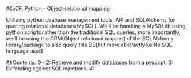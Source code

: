 #0x0F. Python - Object-relational mapping

Utilizing python daabase management tools, API and SQLAlchemy for quering
relational databases(MySQL).
We'll be handling a MySQLdb using python scripts rather than the traditional
SQL queries, more importantly, we'll be using the ORM(Object relational mapper)
of the SQLAlchemy library/package to also query this DB(but more abstractly i.e
No SQL language used)


##Contents:
0 - 2: Retrieve and modify databases from a pyscript.
3: Defending against SQL injections.
4: